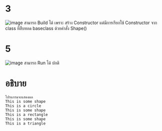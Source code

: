 # 3 #
![image](https://github.com/ThanaloekKaisai/03376836-OOP-2566-Lab-10/assets/144195683/284df887-8a42-4f0b-a36f-03a26f2273f2)
สามารถ Build ได้ เพราะ สร้าง Constructor แต่มีการเรียกใช้ Constructor จาก class ที่สืบทอด baseclass ด้วยคำสั่ง Shape()


# 5 # 
![image](https://github.com/ThanaloekKaisai/03376836-OOP-2566-Lab-10/assets/144195683/37c7b1f9-261e-4d54-8824-a9f9f7af4315)
สามารถ Run ได้ ปกติ

# อธิบาย # 
```
โปรแกรมจะแสดงผล
This is some shape
This is a circle
This is some shape
This is a rectangle
This is some shape
This is a triangle

